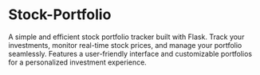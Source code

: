 # Stock-Portfolio
A simple and efficient stock portfolio tracker built with Flask. Track your investments, monitor real-time stock prices, and manage your portfolio seamlessly. Features a user-friendly interface and customizable portfolios for a personalized investment experience.
